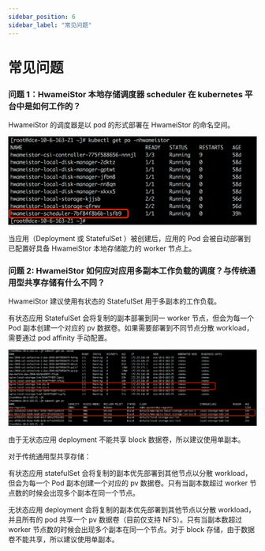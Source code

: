 ```yaml
---
sidebar_position: 6
sidebar_label: "常见问题"
---
```


# 常见问题

### 问题 1：HwameiStor 本地存储调度器 scheduler 在 kubernetes 平台中是如何工作的？ 

HwameiStor 的调度器是以 pod 的形式部署在 HwameiStor 的命名空间。

![img](images/clip_image002.png)

当应用（Deployment 或 StatefulSet ）被创建后，应用的 Pod 会被自动部署到已配置好具备 HwameiStor 本地存储能力的 worker 节点上。

### 问题 2: HwameiStor 如何应对应用多副本工作负载的调度？与传统通用型共享存储有什么不同？

HwameiStor 建议使用有状态的 StatefulSet 用于多副本的工作负载。

有状态应用 StatefulSet 会将复制的副本部署到同一 worker 节点，但会为每一个 Pod 副本创建一个对应的 pv 数据卷。如果需要部署到不同节点分散 workload，需要通过 pod affinity 手动配置。

![img](images/clip_image004.png)

由于无状态应用 deployment 不能共享 block 数据卷，所以建议使用单副本。

对于传统通用型共享存储：

有状态应用 statefulSet 会将复制的副本优先部署到其他节点以分散 workload，但会为每一个 Pod 副本创建一个对应的 pv 数据卷。只有当副本数超过 worker 节点数的时候会出现多个副本在同一个节点。

无状态应用 deployment 会将复制的副本优先部署到其他节点以分散 workload，并且所有的 pod 共享一个 pv 数据卷（目前仅支持 NFS）。只有当副本数超过 worker 节点数的时候会出现多个副本在同一个节点。对于 block 存储，由于数据卷不能共享，所以建议使用单副本。